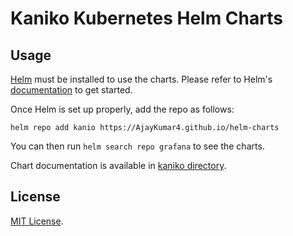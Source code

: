# Kaniko Kubernetes Helm Charts

## Usage

[Helm](https://helm.sh) must be installed to use the charts.
Please refer to Helm's [documentation](https://helm.sh/docs/) to get started.

Once Helm is set up properly, add the repo as follows:

```console
helm repo add kanio https://AjayKumar4.github.io/helm-charts
```

You can then run `helm search repo grafana` to see the charts.

<!-- Keep full URL links to repo files because this README syncs from main to gh-pages.  -->
Chart documentation is available in [kaniko directory](https://github.com/AjayKumar4/helm-charts/blob/master/charts/kaniko/README.md).

## License

<!-- Keep full URL links to repo files because this README syncs from master to gh-pages.  -->
[MIT License](https://github.com/AjayKumar4/helm-charts/blob/master/LICENSE).
